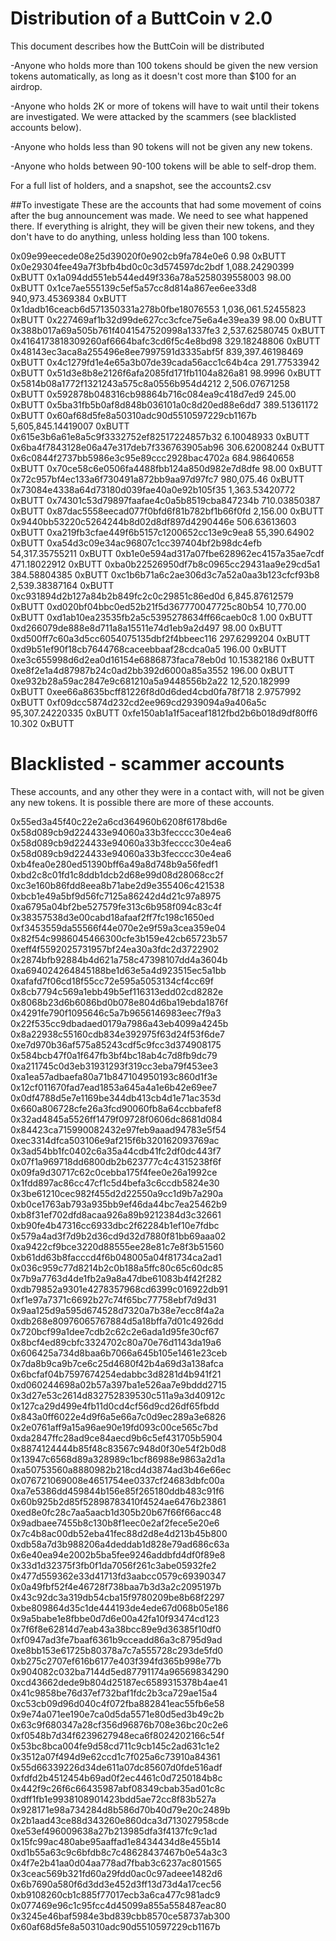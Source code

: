# Distribution of a ButtCoin v 2.0


This document describes how the ButtCoin will be distributed


-Anyone who holds more than 100 tokens should be given the new version tokens automatically, as long as it doesn't cost more than $100 for an airdrop.

-Anyone who holds 2K or more of tokens will have to wait until their tokens are investigated. We were attacked by the scammers (see blacklisted accounts below).

-Anyone who holds less than 90 tokens will not be given any new tokens.

-Anyone who holds between 90-100 tokens will be able to self-drop them.


For a full list of holders, and a snapshot, see the accounts2.csv


##To investigate
These are the accounts that had some movement of coins after the bug announcement was made. We need to see what happened there.
If everything is alright, they will be given their new tokens, and they don't have to do anything, unless holding less than 100 tokens.

0x09e99eecede08e25d39020f0e902cb9fa784e0e6	0.98 0xBUTT
0x0e29304fee49a7f3bfb4bd0c0c3d574597dc2bdf	1,088.24290399 0xBUTT
0x1a094dd551eb544ed49f336a78a5258039558003	98.00 0xBUTT
0x1ce7ae555139c5ef5a57cc8d814a867ee6ee33d8	940,973.45369384 0xBUTT
0x1dadb16ceacb6d571350331a278b0fbe18076553	1,036,061.52455823 0xBUTT
0x227469af1b32d99de627cc3cfce75e6a4e39ea39	98.00 0xBUTT
0x388b017a69a505b761f4041547520998a1337fe3	2,537.62580745 0xBUTT
0x4164173818309260af6664bafc3cd6f5c4e8bd98	329.18248806 0xBUTT
0x48143ec3aca8a255496e8ee7997591d3335abf5f	839,397.46198469 0xBUTT
0x4c1279fd1e4e65a3b07de39cada56acc1c64b4ca	291.77533942 0xBUTT
0x51d3e8b8e2126f6afa2085fd171fb1104a826a81	98.9996 0xBUTT
0x5814b08a1772f1321243a575c8a0556b954d4212	2,506.07671258 0xBUTT
0x592878b048316cb98864b716c084ea9c418d7ed9	245.00 0xBUTT
0x5ba31fb5b0af8d848b036101a0c8d20ed88e6dd7	389.51361172 0xBUTT
0x60af68d5fe8a50310adc90d5510597229cb1167b	5,605,845.14419007 0xBUTT
0x615e3b6a61e8a5c9f3332752ef82517224857b32	6.10048933 0xBUTT
0x6ba4f7843128e06a47e317deb7f336763905ab96	306.62008244 0xBUTT
0x6c0844f2737bb5986e3c95e89ccc2928bac4702a	684.98640658 0xBUTT
0x70ce58c6e0506fa4488fbb124a850d982e7d8dfe	98.00 0xBUTT
0x72c957bf4ec133a6f730491a872bb9aa97d97fc7	980,075.46 0xBUTT
0x73084e4338a64d73180d039fae40a0e92b105f35	1,363.53420772 0xBUTT
0x74301c53d79897faafae4c0a5b8519cba847234b	710.03850387 0xBUTT
0x87dac5558eecad077f0bfd6f81b782bf1b66f0fd	2,156.00 0xBUTT
0x9440bb53220c5264244b8d02d8df897d4290446e	506.63613603 0xBUTT
0xa219fb3cfae449f6b5157c1200652cc13e9c9ea8	55,390.64902 0xBUTT
0xa54d3c09e34ac96807c1cc397404bf2b98dc4efb	54,317.35755211 0xBUTT
0xb1e0e594ad317a07fbe628962ec4157a35ae7cdf	471.18022912 0xBUTT
0xba0b22526950df7b8c0965cc29431aa9e29cd5a1	384.58804385 0xBUTT
0xc1b6b71a6c2ae306d3c7a52a0aa3b123cfcf93b8	2,539.38387164 0xBUTT
0xc931894d2b127a84b2b849fc2c0c29851c86ed0d	6,845.87612579 0xBUTT
0xd020bf04bbc0ed52b21f5d367770047725c80b54	10,770.00 0xBUTT
0xd1ab10ea23535fb2a5c5395278634ff66caeb0c8	1.00 0xBUTT
0xd266079de888e8d711a8a15511e74d1eb9a2d497	98.00 0xBUTT
0xd500ff7c60a3d5cc6054075135dbf2f4bbeec116	297.6299204 0xBUTT
0xd9b51ef90f18cb7644768caceebbaaf28cdca0a5	196.00 0xBUTT
0xe3c655998d6d2ea0d16154e6886873faca78eb0d	10.15382186 0xBUTT
0xe8f2e1a4d87987b24c0ad2bb392d6000a85a3552	196.00 0xBUTT
0xe932b28a59ac2847e9c681210a5a9448556b2a22	12,520.182999 0xBUTT
0xee66a8635bcff81226f8d0d6ded4cbd0fa78f718	2.9757992 0xBUTT
0xf09dcc5874d232cd2ee969cd2939094a9a406a5c	95,307.24220335 0xBUTT
0xfe150ab1a1f5aceaf1812fbd2b6b018d9df80ff6	10.302 0xBUTT

# Blacklisted - scammer accounts

These accounts, and any other they were in a contact with, will not be given any new tokens. 
It is possible there are more of these accounts.

0x55ed3a45f40c22e2a6cd364960b6208f6178bd6e
0x58d089cb9d224433e94060a33b3fecccc30e4ea6
0x58d089cb9d224433e94060a33b3fecccc30e4ea6
0x58d089cb9d224433e94060a33b3fecccc30e4ea6
0xb4fea0e280ed51390bff6a49a8d748b9a56fedf1
0xbd2c8c01fd1c8ddb1dcb2d68e99d08d28068cc2f
0xc3e160b86fdd8eea8b71abe2d9e355406c421538
0xbcb1e49a5bf9d56fc7125a86242d4d21c97a8975
0xa6795a04bf2be527579fe313c6b958f094c83c4f
0x38357538d3e00cabd18afaaf2ff7fc198c1650ed
0xf3453559da55566f44e070e2e9f59a3cea359e04
0x82f54c9986045466300cfe3b159e42cb65723b57
0xeff4f5592025731957bf24ea30a3fdc2d3722902
0x2874bfb92884b4d621a758c47398107dd4a3604b
0xa694024264845188be1d63e5a4d923515ec5a1bb
0xafafd7f06cd18f55cc72e595a5053134cf4cc69f
0x8cb7794c569a1ebb49b5ef116313edd02cd8282e
0x8068b23d6b6086bd0b078e804d6ba19ebda1876f
0x4291fe790f1095646c5a7b9656146983eec7f9a3
0x22f535cc9dbadaed0179a7986a43eb4099a4245b
0x8a22938c55160cdb834e392975f63d24f53f6de7
0xe7d970b36af575a85243cdf5c9fcc3d374908175
0x584bcb47f0a1f647fb3bf4bc18ab4c7d8fb9dc79
0xa211745c0d3eb31931293f319cc3eba79f453ee3
0xa1ea57adbaefa80a71b847104950193c860d1f3e
0x12cf011670fad7ead1853a645a4a1e6b42e69ee7
0x0df4788d5e7e1169be344db413cb4d1e71ac353d
0x660a806728cfe26a3fcd90060fb8a64ccbbafef8
0x32ad4845a5526ff1479f09728f0606dc8681d084
0x84423ca715990082432e97feb9aaad94783e5f54
0xec3314dfca503106e9af215f6b320162093769ac
0x3ad54bb1fc0402c6a35a44cdb41fc2df0dc443f7
0x07f1a969718dd6800db2b623777c4c4315238f6f
0x09fa9d30717c62c0cebba175f4fee0e26a1992ce
0x1fdd897ac86cc47cf1c5d4befa3c6ccdb5824e30
0x3be61210cec982f455d2d22550a9cc1d9b7a290a
0xb0ce1763ab793a935bb9ef46da44bc7ea25462b9
0xb8f31ef702dfd8acaa926a89b9212384d3c32661
0xb90fe4b47316cc6933dbc2f62284b1ef10e7fdbc
0x579a4ad3f7d9b2d36cd9d32d7880f81bb69aaa02
0xa9422cf9bce3220d88555ee28e81c7e8f3b51560
0xb61dd63b8facccd4f6b048005a04f81734ca2ad1
0x036c959c77d8214b2c0b188a5ffc80c65c60dc85
0x7b9a7763d4de1fb2a9a8a47dbe61083b4f42f282
0xdb79852a9301e4278357968cd6399c016922db91
0xf1e97a7371c6692b27c74f65bc77758ebf7d9d31
0x9aa125d9a595d674528d7320a7b38e7ecc8f4a2a
0xdb268e80976065767884d5a18bffa7d01c4926dd
0x720bcf99a1dee7cdb2c62c2e6ada1d95fe30cf67
0x8bcf4ed89cbfc3324702c80a70e76d1143da19a6
0x606425a734d8baa6b7066a645b105e1461e23ceb
0x7da8b9ca9b7ce6c25d4680f42b4a69d3a138afca
0x6bcfaf04b7597674254edabbc3d8281d4b941f21
0xd060244698a02b57a397ba1e526aa7e9bddd2715
0x3d27e53c2614d832752839530c511a9a3d40912c
0x127ca29d499e4fb11d0cd4cf56d9cd26df65fbdd
0x843a0ff6022e4d9f6a5e66a7c0d9ec289a3e6826
0x2e0761aff9a15a96ae90e19fd093c00ce565c7bd
0xda2847ffc28ad9ce84aecd9b6c5ef431705b5904
0x8874124444b85f48c83567c948d0f30e54f2b0d8
0x13947c6568d89a328989c1bcf86988e9863a2d1a
0xa50753560a8880982b218cd4d3874ad3b46e66ec
0x076721069008e4651754ee0337cf24683dbfc00a
0xa7e5386dd459844b156e85f265180ddb483c91f6
0x60b925b2d85f52898783410f4524ae6476b23861
0xed8e0fc28c7aa5aacb1d305b20b67f66f66acc48
0x9adbaee7455b8c130b8f1eec0e2af2fece5e20e6
0x7c4b8ac00db52eba41fec88d2d8e4d213b45b800
0xdb58a7d3b988206a4deddab1d828e79ad686c63a
0x6e40ea94e2002b5ba5fee9246addbfd4df0f89e8
0x33d1d32375f3fb0f1da7056f261c3abe05932fe2
0x477d559362e33d41713fd3aabcc0579c69390347
0x0a49fbf52f4e46728f738baa7b3d3a2c2095197b
0x43c92dc3a319db54cba15f9780209be8b68f2297
0xbe809864d35c1de444193de4ede67d068b05e186
0x9a5babe1e8fbbe0d7d6e00a42fa10f93474cd123
0x7f6f8e62814d7eab43a38bcc89e9d36385f10df0
0xf0947ad3fe7baaf6361b9cceadd86a3c8795d9ad
0xe8bb153e61725b80378a7c7a555728c293de5fd0
0xb275c2707ef616b6177e403f394fd365b998e77b
0x904082c032ba7144d5ed87791174a96569834290
0xcd43662dede9b804d25187ec6589315378b4ae41
0x41c9858be76d37ef732baf1fdc2b3ca729ae15a4
0xc53cb09d96d040c4f072fba882841eac55fb6e58
0x9e74a071ee190e7ca0d5da5571e80d5ed3b49c2b
0x63c9f680347a28cf356d96876b708e36bc20c2e6
0xf0548b7d34f6239627948eca6f8024202166c54f
0x53bc8bca004fe9d58cd711c9cb145c2ad631c1e2
0x3512a07f494d9e62ccd1c7f025a6c73910a84361
0x55d66339226d34de611a07dc85607d0fde516adf
0xfdfd2b4512454b69ad0f2ec4461c0d7250184b8c
0x442f9c26f6c66435987abf08349cbab35ad01c8c
0xdff1fb1e9938108901423bdd5ae72cc8f83b527a
0x928171e98a734284d8b586d70b40d79e20c2489b
0x2b1aad43ce88d343260e860dca3d713027958cde
0xe53ef496009638a27b213985dfa3f4137fc9c1ad
0x15fc99ac480abe95aaffad1e8434434d8e455b14
0xd1b55a63c9c6bfdb8c7c48628437467b0e54a3c3
0x4f7e2b41aa0d04aa778ad7fbab3c6237ac801565
0x3ceac569b321fd60a29fdd0ac0c97adeee1482d6
0x6b7690a580f6d3dd3e452d3ff13d73d4a17cec56
0xb9108260cb1c885f77017ecb3a6ca477c981adc9
0x077469e96c1c95fcc4d45099a855a558487eac80
0x3245e46baf5984e3bd839cbb8570ce58737ab300
0x60af68d5fe8a50310adc90d5510597229cb1167b


